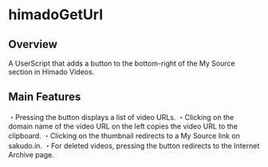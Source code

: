 # himadoGetUrl
## Overview
A UserScript that adds a button to the bottom-right of the My Source section in Himado Videos.

## Main Features
・Pressing the button displays a list of video URLs.
・Clicking on the domain name of the video URL on the left copies the video URL to the clipboard.
・Clicking on the thumbnail redirects to a My Source link on sakudo.in.
・For deleted videos, pressing the button redirects to the Internet Archive page.
